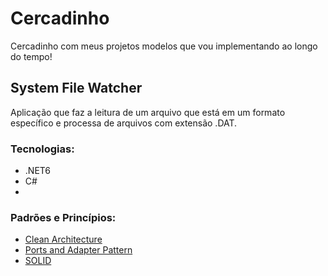 # Cercadinho
Cercadinho com meus projetos modelos que vou implementando ao longo do tempo! 

## System File Watcher

Aplicação que faz a leitura de um arquivo que está em um formato específico e processa de arquivos com extensão .DAT.

### Tecnologias:
 - .NET6
 - C#
 - 
### Padrões e Princípios:
 - [Clean Architecture](https://blog.cleancoder.com/)
 - [Ports and Adapter Pattern](https://alistair.cockburn.us/hexagonal-architecture/)
 - [SOLID](https://blog.cleancoder.com/uncle-bob/2020/10/18/Solid-Relevance.html)
 
